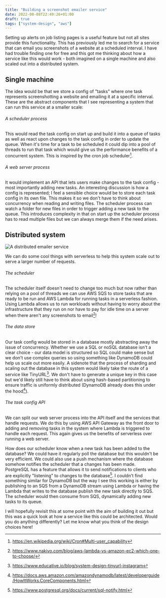 ```yaml
---
title: "Building a screenshot emailer service"
date: 2022-08-08T22:49:26+01:00
draft: true
tags: ["system-design", "aws"]
---
```

Setting up alerts on job listing pages is a useful feature but not all sites provide this functionality. This has previously led me to search for a service that can email you screenshots of a website at a scheduled interval. I have had trouble finding one for free and this got me thinking about how a service like this would work - both imagined on a single machine and also scaled out into a distributed system.

## Single machine
The idea would be that we store a config of "tasks" where one task represents screenshotting a website and emailing it at a specific interval. These are the abstract components that I see representing a system that can run this service at a smaller scale:

###### A scheduler process
This would read the task config on start up and build it into a queue of tasks as well as react upon changes to the task config in order to update the queue. When it's time for a task to be scheduled it could dip into a pool of threads to run that task which would give us the performance benefits of a concurrent system. This is inspired by the cron job scheduler[^1].

###### A web server process
It would implement an API that lets users make changes to the task config - most importantly adding new tasks. An interesting discussion is how a config is represented; I feel a sensible choice would be to store each task config in its own file. This makes it so we don't have to think about concurrency when reading and writing files. The scheduler process can watch a folder for new files in order to trigger adding a new task to the queue. This introduces complexity in that on start up the scheduler process has to read multiple files but we can always merge them if the need arises.

## Distributed system
![A distributed emailer service](/emailer.drawio.png#c)

We can do some cool things with serverless to help this system scale out to serve a larger number of requests.

###### The scheduler
The scheduler itself doesn't need to change too much but now rather than relying on a pool of threads we can use AWS SQS to store tasks that are ready to be run and AWS Lambda for running tasks in a serverless fashion. Using Lambda allows us to run workloads without having to worry about the infrastructure that they run on nor have to pay for idle time on a server when there aren't any screenshots to email[^2]!

###### The data store
Our task config would be stored in a database mostly abstracting away the issue of concurrency. Whether we use a SQL or noSQL database isn't a clear choice - our data model is structured so SQL could make sense but we don't use complex queries so using something like DynamoDB could help us scale out more easily. A sidenote that the process of sharding and scaling out the database in this system would likely take the route of a service like TinyURL[^3]. We don't have to generate a unique key in this case but we'd likely still have to think about using hash-based partitioning to ensure traffic is uniformly distributed (DynamoDB already does this under the hood[^4]).

###### The task config API
We can split our web server process into the API itself and the services that handle requests. We do this by using AWS API Gateway as the front door to adding and removing tasks in the system where Lambda is triggered to handle each request. This again gives us the benefits of serverless over running a web server. 

How does our scheduler know when a new task has been added to the database? We could have it regularly poll the database but this wouldn't be very efficient. We could also use a push mechanism where the database somehow notifies the scheduler that a changes has been made. PostgreSQL has a feature that allows it to send notifications to clients who are explicitly "listening" to changes to the database[^5]. I couldn't find something similar for DynamoDB but the way I see this working is either by publishing to an SQS from a DynamoDB stream using Lambda or having the Lambda that writes to the database publish the new task directly to SQS. The scheduler would then consume from SQS, dynamically adding new tasks to its queue.

I will hopefully revisit this at some point with the aim of building it out but this was a quick look at how a service like this could be architected. Would you do anything differently? Let me know what you think of the design choices here!

[^1]: https://en.wikipedia.org/wiki/Cron#Multi-user_capability
[^2]: https://www.nakivo.com/blog/aws-lambda-vs-amazon-ec2-which-one-to-choose/
[^3]: https://www.educative.io/blog/system-design-tinyurl-instagram
[^4]: https://docs.aws.amazon.com/amazondynamodb/latest/developerguide/HowItWorks.CoreComponents.html
[^5]: https://www.postgresql.org/docs/current/sql-notify.html